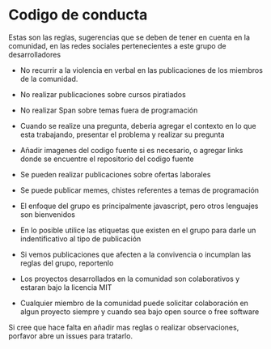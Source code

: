 # Codigo de conducta

Estas son las reglas, sugerencias que se deben de tener en cuenta en la comunidad, en las redes sociales pertenecientes a este grupo de desarrolladores

* No recurrir a la violencia en verbal en las publicaciones de los miembros de la comunidad.
* No realizar publicaciones sobre cursos piratiados
* No realizar Span sobre temas fuera de programación

* Cuando se realize una pregunta, deberia agregar el contexto en lo que esta trabajando, presentar el problema y realizar su pregunta
* Añadir imagenes del codigo fuente si es necesario, o agregar links donde se encuentre el repositorio del codigo fuente
* Se pueden realizar publicaciones sobre ofertas laborales
* Se puede publicar memes, chistes referentes a temas de programación
* El enfoque del grupo es principalmente javascript, pero otros lenguajes son bienvenidos
* En lo posible utilice las etiquetas que existen en el grupo para darle un indentificativo al tipo de publicación
* Si vemos publicaciones que afecten a la convivencia o incumplan las reglas del grupo, reportenlo

* Los proyectos desarrollados en la comunidad son colaborativos y estaran bajo la licencia MIT
* Cualquier miembro de la comunidad puede solicitar colaboración en algun proyecto siempre y cuando sea bajo open source o free software

Si cree que hace falta en añadir mas reglas o realizar observaciones, porfavor abre un issues para tratarlo.
